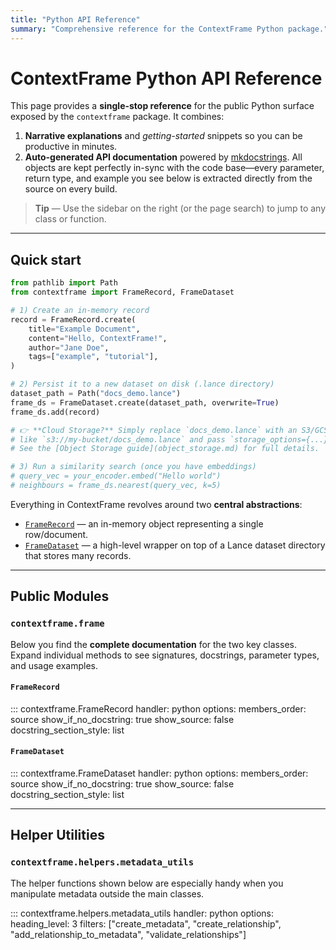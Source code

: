 ```yaml
---
title: "Python API Reference"
summary: "Comprehensive reference for the ContextFrame Python package."
---
```


# ContextFrame Python API Reference

This page provides a **single-stop reference** for the public Python surface exposed by the `contextframe` package. It combines:

1. **Narrative explanations** and _getting-started_ snippets so you can be productive in minutes.
2. **Auto-generated API documentation** powered by [mkdocstrings](https://mkdocstrings.github.io/). All objects are kept perfectly in-sync with the code base—every parameter, return type, and example you see below is extracted directly from the source on every build.

> **Tip** — Use the sidebar on the right (or the page search) to jump to any class or function.

---

## Quick start

```python
from pathlib import Path
from contextframe import FrameRecord, FrameDataset

# 1) Create an in-memory record
record = FrameRecord.create(
    title="Example Document",
    content="Hello, ContextFrame!",
    author="Jane Doe",
    tags=["example", "tutorial"],
)

# 2) Persist it to a new dataset on disk (.lance directory)
dataset_path = Path("docs_demo.lance")
frame_ds = FrameDataset.create(dataset_path, overwrite=True)
frame_ds.add(record)

# 👉 **Cloud Storage?** Simply replace `docs_demo.lance` with an S3/GCS/Azure URI
# like `s3://my-bucket/docs_demo.lance` and pass `storage_options={...}`.
# See the [Object Storage guide](object_storage.md) for full details.

# 3) Run a similarity search (once you have embeddings)
# query_vec = your_encoder.embed("Hello world")
# neighbours = frame_ds.nearest(query_vec, k=5)
```

Everything in ContextFrame revolves around two **central abstractions**:

* [`FrameRecord`](#framerecord) — an in-memory object representing a single row/document.
* [`FrameDataset`](#framedataset) — a high-level wrapper on top of a Lance dataset directory that stores many records.

---

## Public Modules

### `contextframe.frame`

Below you find the **complete documentation** for the two key classes. Expand individual methods to see signatures, docstrings, parameter types, and usage examples.

#### `FrameRecord`

::: contextframe.FrameRecord
    handler: python
    options:
      members_order: source
      show_if_no_docstring: true
      show_source: false
      docstring_section_style: list

#### `FrameDataset`

::: contextframe.FrameDataset
    handler: python
    options:
      members_order: source
      show_if_no_docstring: true
      show_source: false
      docstring_section_style: list

---

## Helper Utilities

### `contextframe.helpers.metadata_utils`

The helper functions shown below are especially handy when you manipulate metadata outside the main classes.

::: contextframe.helpers.metadata_utils
    handler: python
    options:
      heading_level: 3
      filters: ["create_metadata", "create_relationship", "add_relationship_to_metadata", "validate_relationships"]


